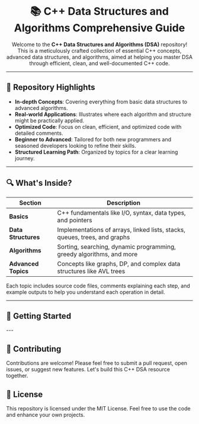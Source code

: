 <h1 align="center">📚 C++ Data Structures and Algorithms Comprehensive Guide</h1>

<p align="center">
    Welcome to the <strong>C++ Data Structures and Algorithms (DSA)</strong> repository! 
    This is a meticulously crafted collection of essential C++ concepts, advanced data structures, 
    and algorithms, aimed at helping you master DSA through efficient, clean, and well-documented C++ code.
</p>

---

<h2>📌 Repository Highlights</h2>

<ul>
    <li><strong>In-depth Concepts</strong>: Covering everything from basic data structures to advanced algorithms.</li>
    <li><strong>Real-world Applications</strong>: Illustrates where each algorithm and structure might be practically applied.</li>
    <li><strong>Optimized Code</strong>: Focus on clean, efficient, and optimized code with detailed comments.</li>
    <li><strong>Beginner to Advanced</strong>: Tailored for both new programmers and seasoned developers looking to refine their skills.</li>
    <li><strong>Structured Learning Path</strong>: Organized by topics for a clear learning journey.</li>
</ul>

---

<h2>🔍 What's Inside?</h2>

<table>
    <thead>
        <tr>
            <th>Section</th>
            <th>Description</th>
        </tr>
    </thead>
    <tbody>
        <tr>
            <td><strong>Basics</strong></td>
            <td>C++ fundamentals like I/O, syntax, data types, and pointers</td>
        </tr>
        <tr>
            <td><strong>Data Structures</strong></td>
            <td>Implementations of arrays, linked lists, stacks, queues, trees, and graphs</td>
        </tr>
        <tr>
            <td><strong>Algorithms</strong></td>
            <td>Sorting, searching, dynamic programming, greedy algorithms, and more</td>
        </tr>
        <tr>
            <td><strong>Advanced Topics</strong></td>
            <td>Concepts like graphs, DP, and complex data structures like AVL trees</td>
        </tr>
    </tbody>
</table>

<p>Each topic includes source code files, comments explaining each step, and example outputs to help you understand each operation in detail.</p>

---

<h2>🚀 Getting Started</h2>
---

<h2>📝 Contributing</h2>

<p>Contributions are welcome! Please feel free to submit a pull request, open issues, or suggest new features. Let's build this C++ DSA resource together.</p>

<h2>📄 License</h2>

<p>This repository is licensed under the MIT License. Feel free to use the code and enhance your own projects.</p>

